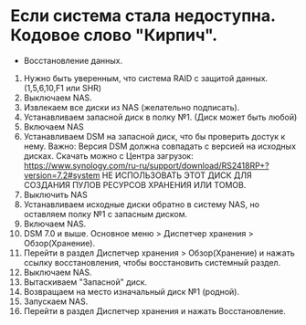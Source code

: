 # Если система стала недоступна. Кодовое слово "Кирпич".
- Восстановление данных.
1. Нужно быть уверенным, что система RAID с защитой данных. (1,5,6,10,F1 или SHR)
2. Выключаем NAS.
3. Извлекаем все диски из NAS (желательно подписать).
4. Устанавливаем запасной диск в полку №1. (Диск может быть любой)
5. Включаем NAS
6. Устанавливаем DSM на запасной диск, что бы проверить достук к нему. 
Важно:  Версия DSM должна совпадать с версией на исходных дисках.
Скачать можно с Центра загрузок: https://www.synology.com/ru-ru/support/download/RS2418RP+?version=7.2#system
НЕ ИСПОЛЬЗОВАТЬ ЭТОТ ДИСК ДЛЯ СОЗДАНИЯ ПУЛОВ РЕСУРСОВ ХРАНЕНИЯ ИЛИ ТОМОВ.
7. Выключить NAS
8. Устанавливаем исходные диски обратно в систему NAS, но оставляем полку №1 с запасным диском.
9. Включаем NAS.
10. DSM 7.0 и выше. 
         Основное меню > Диспетчер хранения > Обзор(Хранение).
11. Перейти в раздел Диспетчер хранения > Обзор(Хранение) и нажать ссылку восстановления, чтобы восстановить системный раздел.
12. Выключаем NAS.
13. Вытаскиваем "Запасной" диск.
14. Возвращаем на место изначальный диск №1 (родной).
15. Запускаем NAS.
16. Перейти в раздел Диспетчер хранения и нажать Восстановление.